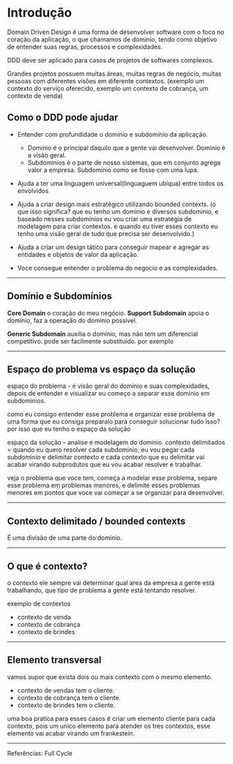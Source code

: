 # Introdução

Domain Driven Design é uma forma de desenvolver software com o foco no coração da aplicação, o que chamamos de domínio, tendo como objetivo de entender suas regras, processos e complexidades.

DDD deve ser aplicado para casos de projetos de softwares complexos.

Grandes projetos possuem muitas áreas, muitas regras de negócio, muitas pessoas com diferentes visões em diferente contextos. (exemplo um contexto do serviço oferecido, exemplo um contexto de cobrança, um contexto de venda)


## Como o DDD pode ajudar
- Entender com profundidade o domínio e subdomínio da aplicação. 

	- Dominio é o principal daquilo que a gente vai desenvolver. Dominio é a visão geral. 
	- Subdominios é o parte de nosso sistemas, que em conjunto agrega valor a empresa. Subdominio como se fosse com uma lupa.


- Ajuda a ter uma linguagem universal(linguaguem ubíqua) entre todos os envolvidos

- Ajuda a criar design mais estratégico utilizando bounded contexts. (o que isso significa? que eu tenho um dominio e diversos subdominio, e baseado nesses subdominios eu vou criar uma estratégia de modelagem para criar contextos. e quando eu tiver esses contexto eu tenho uma visão geral de tudo que precisa ser desenvolvido.)

- Ajuda a criar um design tático para conseguir mapear e agregar as entidades e objetos de valor da aplicação.

- Voce consegue entender o problema do negocio e as complexidades.

________________________________________________
## Domínio e Subdomínios 

**Core Domain**  o coração do meu negócio.
**Support Subdomain** apoia o domínio, faz a operação do domínio possível.

**Generic Subdomain** auxilia o domínio, mas não tem um diferencial competitivo. pode ser facilmente substituido.
por exemplo 

___________________________________________________
## Espaço do problema vs espaço da solução

espaço do problema - é visão geral do dominio e suas complexidades, depois de entender e visualizar eu começo a separar esse domínio em subdominios.


como eu consigo entender esse problema e organizar esse problema de uma forma que eu consiga preparalo para conseguir solucionar tudo isso? por isso que eu tenho o espaço da solução

espaço da solução - analise e modelagem do dominio. 
contexto delimitados =
quando eu quero resolver cada subdominio, eu vou pegar cada subdominio e delimitar contexto e cada contexto que eu delimitar vai acabar virando subprodutos que eu vou acabar resolver e trabalhar.

veja o problema que voce tem, começa a modelar esse problema, separe esse problema em problemas menores, e delimite esses problemas menores em pontos que voce vai começar a se organizar para desenvolver.

______________________________________________________
## Contexto delimitado / bounded contexts 
É uma divisão de uma parte do dominio.


______________________________________________________
## O que é contexto?
o contexto ele sempre vai determinar qual area da empresa a gente está trabalhando, que tipo de problema a gente está tentando resolver.

exemplo de contextos
- contexto de venda
- contexto de cobrança
- contexto de brindes
_____________________________________________________
## Elemento transversal
vamos supor que exista dois ou mais contexto com o mesmo elemento.
- contexto de vendas tem o cliente.
- contexto de cobrança tem o cliente.
- contexto de brindes tem o cliente.

uma boa pratica para esses casos é criar um elemento cliente para cada contexto, pois um unico elemento para atender os tres contextos, esse elemento vai acabar virando um frankestein.
________________________________________________________________
Referências: Full Cycle
